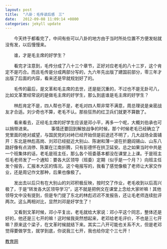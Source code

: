 ```yaml
---
layout: post
title:  "八卦：毛传读后感　三"
date:   2012-09-08 11:09:14 +0800
categories: jekyll update
---
```

　　今天终于都看完了，中间有些可以八卦的地方由于当时所处位置不方便发帖就没有发，以后慢慢来。

　　谁，才是毛主席的好学生？

　　看完才注意到，毛传分成了八十三个章节，正好对应老毛的八十三岁，这个肯定不是巧合。而且毛传是分成两部分写的，九六年先出版了建国前部分，零三年才出版了后面的内容，看来还是早就规划好了的。

　　毛传的最后，是文革和毛主席的去世，还是挺沉重的，不过也不是无卦可八，比如文革里经常说的是做毛主席的好学生，那么到底谁是毛主席的好学生？

　　林彪肯定不是，四人帮也不是，老毛对四人帮非常不满意，周总理说是亲密战友才合适。刘少奇也不算，老毛不认。那些狂热的红卫兵们就更不算数了。

　　看来看去，正经毛主席的好学生应该是邓小平，再多一个呢，大概刘伯承也可以捎带进来。
　　
　　事情还要回到解放战争的时候，那个时候老毛已经确立了党里面的绝对威望，与国民党的对峙已经开始但是前途还不明了，几大战场全面铺开：东北是林彪高岗、刘邓已经挺近大别山、陈谢和薄一波在折磨阎锡山、山东八路好像有点消停、陈粟在江南折腾，只有彭德怀在拱卫延安。总之如果当时中共是一个班集体的话，老毛是班主任，那么各个班委基本都没在课堂上上课。于是班主任毛老师发了一个通知：要各大区领导（班委）定期（似乎是一个月？）向班主任发个报告，汇报本大区的情况。这个电报写的，我看了感觉像极了老师让大家交作业，还是周记作文那种，后果也像极了。

　　发出去以后只有在大别山的刘邓积极反映，按时交了作业，老毛收到以后高兴极了，于是“转发各大区领导学习”，这不就是把例文在课堂上念给大家听嘛！其他领导文中没有提到，但是专门提了东北的林彪迟迟不发报告，还让毛老师连续批评两次。这么两相对比，显然刘邓是好学生了！

　　又看到文革时候，邓小平复出，老毛就给大家说：邓小平这个同志，整体还是好的，他还是三七开的嘛！这时候我突然想起来，老邓给老毛评价，不也是三七开嘛？原来这个梁子，在文革时候就结下来。其实二八开可能也关系不大，但是老邓觉得要做学生，就学到底，你说我三七开，我也给你定个三七开！

[教育网][教育网]

[教育网]:http://teacher.edu.cn/pc/article/201209/555760.html
